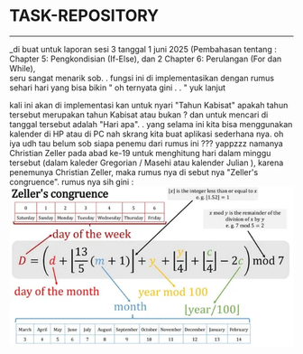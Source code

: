 # TASK-REPOSITORY
________________________________________________________
_di buat untuk laporan sesi 3 tanggal 1 juni 2025 (Pembahasan tentang :
Chapter 5: Pengkondisian (If-Else), dan 2 
Chapter 6: Perulangan (For dan While),  
seru sangat menarik sob. . fungsi ini di implementasikan dengan rumus sehari hari yang bisa bikin " oh ternyata gini . . " yuk lanjut

kali ini akan di implementasi kan untuk nyari "Tahun Kabisat"  apakah tahun tersebut merupakan tahun Kabisat atau bukan ?
dan untuk mencari di tanggal tersebut adalah "Hari apa". .  yang selama ini kita bisa menggunakan kalender di HP atau di PC nah skrang kita buat aplikasi sederhana nya. oh iya udh tau belum sob siapa penemu dari rumus ini ??? yappzzz namanya Christian Zeller pada abad ke-19 untuk menghitung hari dalam minggu tersebut (dalam kaleder Gregorian / Masehi atau kalender Julian ), karena penemunya Christian Zeller, maka rumus nya di sebut nya "Zeller's congruence".
rumus nya sih gini :
![alt text](https://github.com/Denny-Risnandar/TASK-REPOSITORY/blob/main/zellers-200628000123-thumbnail.webp?raw=true)
